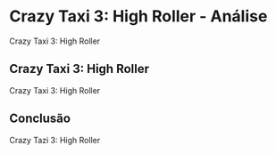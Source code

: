 ---
---

# Crazy Taxi 3: High Roller - Análise

Crazy Taxi 3: High Roller

## Crazy Taxi 3: High Roller

Crazy Taxi 3: High Roller

## Conclusão

Crazy Tazi 3: High Roller
